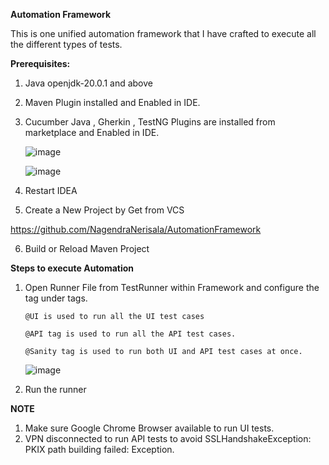 **Automation Framework**

This is one unified automation framework that I have crafted to execute all the different types of tests.

**Prerequisites:**
1. Java openjdk-20.0.1 and above
   
2. Maven Plugin installed and Enabled in IDE.

3. Cucumber Java , Gherkin , TestNG Plugins are installed from marketplace and Enabled in IDE.

   ![image](https://github.com/NagendraNerisala/AutomationFramework/assets/132339511/6debdfcf-138b-4d32-8714-f734e8c9503d)
   

   ![image](https://github.com/NagendraNerisala/AutomationFramework/assets/132339511/abb4e2fd-2639-4ecd-ab6b-c84722eaf235)




4. Restart IDEA
   
5.  Create a New Project by Get from VCS
   
https://github.com/NagendraNerisala/AutomationFramework

6. Build or Reload Maven Project

**Steps to execute Automation**
1. Open Runner File from TestRunner within Framework and configure the tag under tags.
   
       @UI is used to run all the UI test cases
   
       @API tag is used to run all the API test cases.

       @Sanity tag is used to run both UI and API test cases at once.
   
   ![image](https://github.com/NagendraNerisala/AutomationFramework/assets/132339511/0fa82b46-ddc4-4f42-9670-bc9e7ab27bd8)


3. Run the runner

**NOTE**
1. Make sure Google Chrome Browser available to run UI tests.
2. VPN disconnected to run API tests to avoid SSLHandshakeException: PKIX path building failed: Exception.
   

